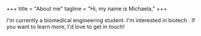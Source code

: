 +++
title = "About me"
tagline = "Hi, my name is Michaela,"
+++

I'm currently a biomedical engineering student. I'm interested in biotech . If you want to learn more, I'd love to get in touch!
